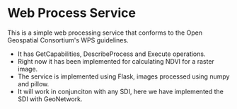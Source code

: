 # Web Process Service

This is a simple web processing service that conforms to the Open Geospatial Consortium's WPS guidelines.

- It has GetCapabilities, DescribeProcess and Execute operations.
- Right now it has been implemented for calculating NDVI for a raster image.
- The service is implemented using Flask, images processed using numpy and pillow.
- It will work in conjunciton with any SDI, here we have implemented the SDI with GeoNetwork.